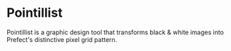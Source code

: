# Pointillist
Pointillist is a graphic design tool that transforms black &amp; white images into Prefect's distinctive pixel grid pattern.
